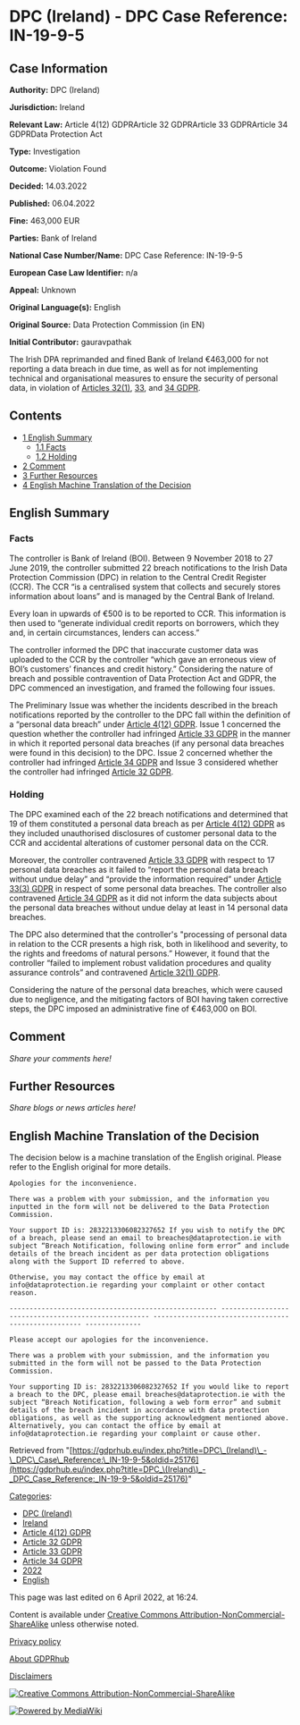 # DPC (Ireland) - DPC Case Reference: IN-19-9-5

## Case Information

**Authority:** DPC (Ireland)

**Jurisdiction:** Ireland

**Relevant Law:** Article 4(12) GDPRArticle 32 GDPRArticle 33 GDPRArticle 34 GDPRData Protection Act

**Type:** Investigation

**Outcome:** Violation Found

**Decided:** 14.03.2022

**Published:** 06.04.2022

**Fine:** 463,000 EUR

**Parties:** Bank of Ireland

**National Case Number/Name:** DPC Case Reference: IN-19-9-5

**European Case Law Identifier:** n/a

**Appeal:** Unknown

**Original Language(s):** English

**Original Source:** Data Protection Commission (in EN)

**Initial Contributor:** gauravpathak

The Irish DPA reprimanded and fined Bank of Ireland €463,000 for not reporting a data breach in due time, as well as for not implementing technical and organisational measures to ensure the security of personal data, in violation of [Articles 32(1)](/index.php?title=Article_32_GDPR "Article 32 GDPR"), [33](/index.php?title=Article_33_GDPR "Article 33 GDPR"), and [34 GDPR](/index.php?title=Article_34_GDPR "Article 34 GDPR").

## Contents

*   [1 English Summary](#English_Summary)
    *   [1.1 Facts](#Facts)
    *   [1.2 Holding](#Holding)
*   [2 Comment](#Comment)
*   [3 Further Resources](#Further_Resources)
*   [4 English Machine Translation of the Decision](#English_Machine_Translation_of_the_Decision)

## English Summary

### Facts

The controller is Bank of Ireland (BOI). Between 9 November 2018 to 27 June 2019, the controller submitted 22 breach notifications to the Irish Data Protection Commission (DPC) in relation to the Central Credit Register (CCR). The CCR “is a centralised system that collects and securely stores information about loans” and is managed by the Central Bank of Ireland.

Every loan in upwards of €500 is to be reported to CCR. This information is then used to “generate individual credit reports on borrowers, which they and, in certain circumstances, lenders can access.”

The controller informed the DPC that inaccurate customer data was uploaded to the CCR by the controller “which gave an erroneous view of BOI’s customers’ finances and credit history.” Considering the nature of breach and possible contravention of Data Protection Act and GDPR, the DPC commenced an investigation, and framed the following four issues.

The Preliminary Issue was whether the incidents described in the breach notifications reported by the controller to the DPC fall within the definition of a “personal data breach” under [Article 4(12) GDPR](/index.php?title=Article_4_GDPR "Article 4 GDPR"). Issue 1 concerned the question whether the controller had infringed [Article 33 GDPR](/index.php?title=Article_33_GDPR "Article 33 GDPR") in the manner in which it reported personal data breaches (if any personal data breaches were found in this decision) to the DPC. Issue 2 concerned whether the controller had infringed [Article 34 GDPR](/index.php?title=Article_34_GDPR "Article 34 GDPR") and Issue 3 considered whether the controller had infringed [Article 32 GDPR](/index.php?title=Article_32_GDPR "Article 32 GDPR").

### Holding

The DPC examined each of the 22 breach notifications and determined that 19 of them constituted a personal data breach as per [Article 4(12) GDPR](/index.php?title=Article_4_GDPR#12 "Article 4 GDPR") as they included unauthorised disclosures of customer personal data to the CCR and accidental alterations of customer personal data on the CCR.

Moreover, the controller contravened [Article 33 GDPR](/index.php?title=Article_33_GDPR "Article 33 GDPR") with respect to 17 personal data breaches as it failed to “report the personal data breach without undue delay” and “provide the information required” under [Article 33(3) GDPR](/index.php?title=Article_33_GDPR#3 "Article 33 GDPR") in respect of some personal data breaches. The controller also contravened [Article 34 GDPR](/index.php?title=Article_34_GDPR "Article 34 GDPR") as it did not inform the data subjects about the personal data breaches without undue delay at least in 14 personal data breaches.

The DPC also determined that the controller's "processing of personal data in relation to the CCR presents a high risk, both in likelihood and severity, to the rights and freedoms of natural persons.” However, it found that the controller “failed to implement robust validation procedures and quality assurance controls” and contravened [Article 32(1) GDPR](/index.php?title=Article_32_GDPR "Article 32 GDPR").

Considering the nature of the personal data breaches, which were caused due to negligence, and the mitigating factors of BOI having taken corrective steps, the DPC imposed an administrative fine of €463,000 on BOI.

## Comment

_Share your comments here!_

## Further Resources

_Share blogs or news articles here!_

## English Machine Translation of the Decision

The decision below is a machine translation of the English original. Please refer to the English original for more details.

```
Apologies for the inconvenience.

There was a problem with your submission, and the information you inputted in the form will not be delivered to the Data Protection Commission.

Your support ID is: 2832213306082327652 If you wish to notify the DPC of a breach, please send an email to breaches@dataprotection.ie with subject “Breach Notification, following online form error” and include details of the breach incident as per data protection obligations along with the Support ID referred to above.

Otherwise, you may contact the office by email at info@dataprotection.ie regarding your complaint or other contact reason.

---------------------------------------------------- ---------------------------------------------------- ---------------------------------------------------- --------------

Please accept our apologies for the inconvenience.

There was a problem with your submission, and the information you submitted in the form will not be passed to the Data Protection Commission.

Your supporting ID is: 2832213306082327652 If you would like to report a breach to the DPC, please email breaches@dataprotection.ie with the subject “Breach Notification, following a web form error” and submit details of the breach incident in accordance with data protection obligations, as well as the supporting acknowledgment mentioned above. Alternatively, you can contact the office by email at info@dataprotection.ie regarding your complaint or cause other.

```

Retrieved from "[https://gdprhub.eu/index.php?title=DPC\_(Ireland)\_-\_DPC\_Case\_Reference:\_IN-19-9-5&oldid=25176](https://gdprhub.eu/index.php?title=DPC_\(Ireland\)_-_DPC_Case_Reference:_IN-19-9-5&oldid=25176)"

[Categories](/index.php?title=Special:Categories "Special:Categories"):

*   [DPC (Ireland)](/index.php?title=Category:DPC_\(Ireland\) "Category:DPC (Ireland)")
*   [Ireland](/index.php?title=Category:Ireland "Category:Ireland")
*   [Article 4(12) GDPR](/index.php?title=Category:Article_4\(12\)_GDPR "Category:Article 4(12) GDPR")
*   [Article 32 GDPR](/index.php?title=Category:Article_32_GDPR "Category:Article 32 GDPR")
*   [Article 33 GDPR](/index.php?title=Category:Article_33_GDPR "Category:Article 33 GDPR")
*   [Article 34 GDPR](/index.php?title=Category:Article_34_GDPR "Category:Article 34 GDPR")
*   [2022](/index.php?title=Category:2022 "Category:2022")
*   [English](/index.php?title=Category:English "Category:English")

This page was last edited on 6 April 2022, at 16:24.

Content is available under [Creative Commons Attribution-NonCommercial-ShareAlike](https://creativecommons.org/licenses/by-nc-sa/4.0/) unless otherwise noted.

[Privacy policy](/index.php?title=GDPRhub:Privacy_policy)

[About GDPRhub](/index.php?title=GDPRhub:About)

[Disclaimers](/index.php?title=GDPRhub:General_disclaimer)

[![Creative Commons Attribution-NonCommercial-ShareAlike](/resources/assets/licenses/cc-by-nc-sa.png)](https://creativecommons.org/licenses/by-nc-sa/4.0/)

[![Powered by MediaWiki](/resources/assets/poweredby_mediawiki_88x31.png)](https://www.mediawiki.org/)